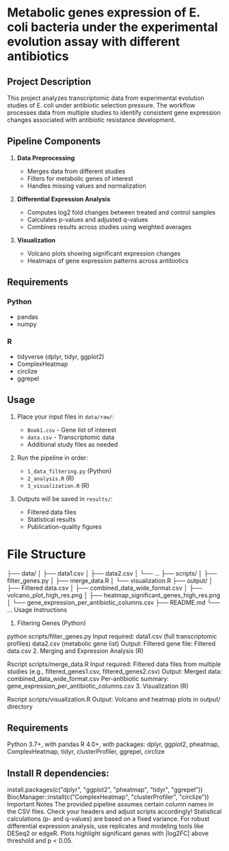 # Metabolic genes expression of E. coli bacteria under the experimental evolution assay with different antibiotics

## Project Description
This project analyzes transcriptomic data from experimental evolution studies of E. coli under antibiotic selection pressure. The workflow processes data from multiple studies to identify consistent gene expression changes associated with antibiotic resistance development.

## Pipeline Components

1. **Data Preprocessing**
   - Merges data from different studies
   - Filters for metabolic genes of interest
   - Handles missing values and normalization

2. **Differential Expression Analysis**
   - Computes log2 fold changes between treated and control samples
   - Calculates p-values and adjusted q-values
   - Combines results across studies using weighted averages

3. **Visualization**
   - Volcano plots showing significant expression changes
   - Heatmaps of gene expression patterns across antibiotics

## Requirements

### Python
- pandas
- numpy

### R
- tidyverse (dplyr, tidyr, ggplot2)
- ComplexHeatmap
- circlize
- ggrepel

## Usage

1. Place your input files in `data/raw/`:
   - `Book1.csv` - Gene list of interest
   - `data.csv` - Transcriptomic data
   - Additional study files as needed

2. Run the pipeline in order:
   - `1_data_filtering.py` (Python)
   - `2_analysis.R` (R)
   - `3_visualization.R` (R)

3. Outputs will be saved in `results/`:
   - Filtered data files
   - Statistical results
   - Publication-quality figures

# File Structure


├── data/
│   ├── data1.csv
│   ├── data2.csv
│   └── ...
├── scripts/
│   ├── filter_genes.py
│   ├── merge_data.R
│   └── visualization.R
├── output/
│   ├── Filtered data.csv
│   ├── combined_data_wide_format.csv
│   ├── volcano_plot_high_res.png
│   ├── heatmap_significant_genes_high_res.png
│   └── gene_expression_per_antibiotic_columns.csv
├── README.md
└── ...
Usage Instructions
1. Filtering Genes (Python)


python scripts/filter_genes.py
Input required:
data1.csv (full transcriptomic profiles)
data2.csv (metabolic gene list)
Output:
Filtered gene file: Filtered data.csv
2. Merging and Expression Analysis (R)

Rscript scripts/merge_data.R
Input required:
Filtered data files from multiple studies (e.g., filtered_genes1.csv, filtered_genes2.csv)
Output:
Merged data: combined_data_wide_format.csv
Per-antibiotic summary: gene_expression_per_antibiotic_columns.csv
3. Visualization (R)

Rscript scripts/visualization.R
Output:
Volcano and heatmap plots in output/ directory

## Requirements
Python 3.7+, with pandas
R 4.0+, with packages: dplyr, ggplot2, pheatmap, ComplexHeatmap, tidyr, clusterProfiler, ggrepel, circlize

## Install R dependencies:

install.packages(c("dplyr", "ggplot2", "pheatmap", "tidyr", "ggrepel"))
BiocManager::install(c("ComplexHeatmap", "clusterProfiler", "circlize"))
Important Notes
The provided pipeline assumes certain column names in the CSV files. Check your headers and adjust scripts accordingly!
Statistical calculations (p- and q-values) are based on a fixed variance. For robust differential expression analysis, use replicates and modeling tools like DESeq2 or edgeR.
Plots highlight significant genes with |log2FC| above threshold and p < 0.05.






